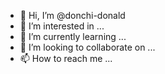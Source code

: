 - 👋 Hi, I’m @donchi-donald
- 👀 I’m interested in ...
- 🌱 I’m currently learning ...
- 💞️ I’m looking to collaborate on ...
- 📫 How to reach me ...

<!---
donchi-donald/donchi-donald is a ✨ special ✨ repository because its `README.md` (this file) appears on your GitHub profile.
You can click the Preview link to take a look at your changes.
--->
